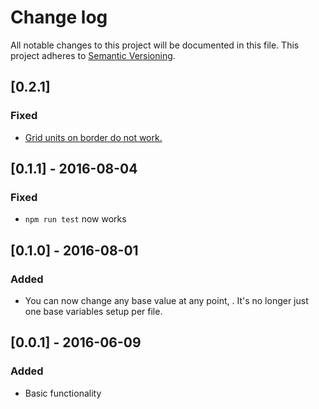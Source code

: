 # Change log
All notable changes to this project will be documented in this file.
This project adheres to [Semantic Versioning](http://semver.org/).

## [0.2.1]
### Fixed
- [Grid units on border do not work.](https://github.com/sakamies/postcss-gridlover/issues/10#issuecomment-300274273)

## [0.1.1] - 2016-08-04
### Fixed
- `npm run test` now works

## [0.1.0] - 2016-08-01
### Added
- You can now change any base value at any point, . It's no longer just one base variables setup per file.

## [0.0.1] - 2016-06-09
### Added
- Basic functionality
